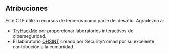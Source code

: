 ## Atribuciones

Este CTF utiliza recursos de terceros como parte del desafío. Agradezco a:

- [TryHackMe](https://tryhackme.com) por proporcionar laboratorios interactivos de ciberseguridad.
- El laboratorio [OHSINT](https://tryhackme.com/room/ohsint) creado por SecurityNomad por su excelente contribución a la comunidad.
